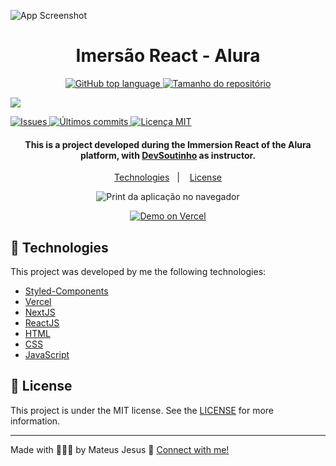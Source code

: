 ![App Screenshot](https://res.cloudinary.com/dx3vxwusq/image/upload/v1612148135/og-imersao-alura.1595534856_tjjtcs.png)

<h1 align="center">Imersão React - Alura</h1>

<p align="center">
  <a href="#language">
    <img alt="GitHub top language" src="https://img.shields.io/github/languages/top/MateusJSouza/reactjs-imersao" />
  </a>

  <a href="#repository-size">
    <img src="https://img.shields.io/github/repo-size/MateusJSouza/reactjs-imersao" alt="Tamanho do repositório" />
  </a>

  <a href="https://www.codacy.com/gh/MateusJSouza/reactjs-imersao/dashboard?utm_source=github.com&amp;utm_medium=referral&amp;utm_content=MateusJSouza/reactjs-imersao&amp;utm_campaign=Badge_Grade"><img src="https://app.codacy.com/project/badge/Grade/b9ac9c8b83f44361977021729ffb0399" /></a>

  <a href="https://github.com/MateusJSouza/MaratonaDiscovery/issues">
    <img src="https://img.shields.io/bitbucket/issues-raw/MateusJSouza/reactjs-imersao" alt="Issues" />
  </a>

  <a href="https://github.com/MateusJSouza/MaratonaDiscovery/graphs/commit-activity">
    <img src="https://img.shields.io/github/last-commit/MateusJSouza/reactjs-imersao" alt="Últimos commits" />
  </a>

  <a href="https://github.com/MateusJSouza/MaratonaDiscovery/blob/main/LICENSE">
    <img src="https://img.shields.io/github/license/MateusJSouza/reactjs-imersao" alt="Licença MIT" />
  </a>
</p>

<h4 align="center">
  This is a project developed during the Immersion React of the Alura platform, with <a href="https://www.linkedin.com/in/omariosouto/">DevSoutinho</a> as instructor.
</h4>

<p align="center">
  <a href="#rocket-technologies">Technologies</a>&nbsp;&nbsp;&nbsp;|&nbsp;&nbsp;&nbsp;
  <a href="#memo-license">License</a>
</p>

<p align="center">
  <img src="https://res.cloudinary.com/dx3vxwusq/image/upload/v1612148934/miranha_frbfi6.png" alt="Print da aplicação no navegador">
</p>

<p align="center">
  <a href="https://reactjs-imersao.vercel.app/" target="_blank">
    <img alt="Demo on Vercel" src="https://res.cloudinary.com/dx3vxwusq/image/upload/v1612149295/yoyopmjxov495frebqcx.png">
  </a>
</p>

</p>

## 🚀 Technologies 
This project was developed by me the following technologies:

- [Styled-Components](https://styled-components.com/)
- [Vercel](https://vercel.com/dashboard)
- [NextJS](https://nextjs.org/)
- [ReactJS](https://pt-br.reactjs.org/)
- [HTML](https://www.w3schools.com/html/)
- [CSS](https://www.w3schools.com/css/)
- [JavaScript](https://www.w3schools.com/js/DEFAULT.asp)

## 📝 License

This project is under the MIT license. See the [LICENSE](https://github.com/MateusJSouza/MaratonaDiscovery/blob/main/LICENSE) for more information.

---

Made with 👨🏽‍💻 by Mateus Jesus 💙 [Connect with me!](https://www.linkedin.com/in/mateus-jesus)
